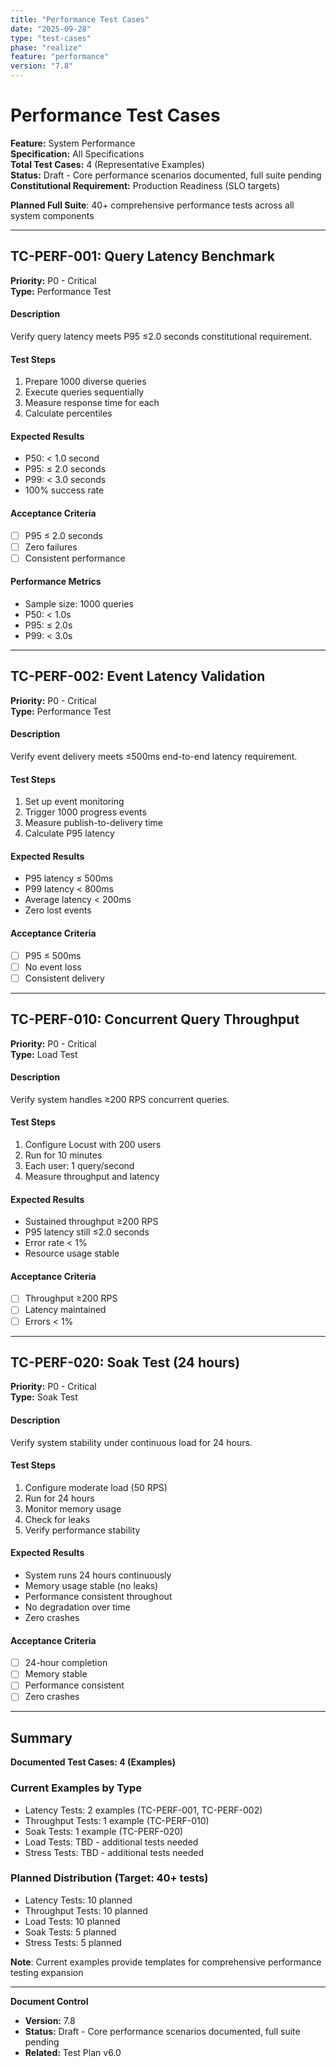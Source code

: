 ```yaml
---
title: "Performance Test Cases"
date: "2025-09-28"
type: "test-cases"
phase: "realize"
feature: "performance"
version: "7.8"
---
```


# Performance Test Cases

**Feature:** System Performance  
**Specification:** All Specifications  
**Total Test Cases:** 4 (Representative Examples)  
**Status:** Draft - Core performance scenarios documented, full suite pending  
**Constitutional Requirement:** Production Readiness (SLO targets)  

**Planned Full Suite**: 40+ comprehensive performance tests across all system components

---

## TC-PERF-001: Query Latency Benchmark

**Priority:** P0 - Critical  
**Type:** Performance Test  

#### Description
Verify query latency meets P95 ≤2.0 seconds constitutional requirement.

#### Test Steps
1. Prepare 1000 diverse queries
2. Execute queries sequentially
3. Measure response time for each
4. Calculate percentiles

#### Expected Results
- P50: < 1.0 second
- P95: ≤ 2.0 seconds
- P99: < 3.0 seconds
- 100% success rate

#### Acceptance Criteria
- [ ] P95 ≤ 2.0 seconds
- [ ] Zero failures
- [ ] Consistent performance

#### Performance Metrics
- Sample size: 1000 queries
- P50: < 1.0s
- P95: ≤ 2.0s
- P99: < 3.0s

---

## TC-PERF-002: Event Latency Validation

**Priority:** P0 - Critical  
**Type:** Performance Test  

#### Description
Verify event delivery meets ≤500ms end-to-end latency requirement.

#### Test Steps
1. Set up event monitoring
2. Trigger 1000 progress events
3. Measure publish-to-delivery time
4. Calculate P95 latency

#### Expected Results
- P95 latency ≤ 500ms
- P99 latency < 800ms
- Average latency < 200ms
- Zero lost events

#### Acceptance Criteria
- [ ] P95 ≤ 500ms
- [ ] No event loss
- [ ] Consistent delivery

---

## TC-PERF-010: Concurrent Query Throughput

**Priority:** P0 - Critical  
**Type:** Load Test  

#### Description
Verify system handles ≥200 RPS concurrent queries.

#### Test Steps
1. Configure Locust with 200 users
2. Run for 10 minutes
3. Each user: 1 query/second
4. Measure throughput and latency

#### Expected Results
- Sustained throughput ≥200 RPS
- P95 latency still ≤2.0 seconds
- Error rate < 1%
- Resource usage stable

#### Acceptance Criteria
- [ ] Throughput ≥200 RPS
- [ ] Latency maintained
- [ ] Errors < 1%

---

## TC-PERF-020: Soak Test (24 hours)

**Priority:** P0 - Critical  
**Type:** Soak Test  

#### Description
Verify system stability under continuous load for 24 hours.

#### Test Steps
1. Configure moderate load (50 RPS)
2. Run for 24 hours
3. Monitor memory usage
4. Check for leaks
5. Verify performance stability

#### Expected Results
- System runs 24 hours continuously
- Memory usage stable (no leaks)
- Performance consistent throughout
- No degradation over time
- Zero crashes

#### Acceptance Criteria
- [ ] 24-hour completion
- [ ] Memory stable
- [ ] Performance consistent
- [ ] Zero crashes

---

## Summary

**Documented Test Cases: 4 (Examples)**

### Current Examples by Type
- Latency Tests: 2 examples (TC-PERF-001, TC-PERF-002)
- Throughput Tests: 1 example (TC-PERF-010)
- Soak Tests: 1 example (TC-PERF-020)
- Load Tests: TBD - additional tests needed
- Stress Tests: TBD - additional tests needed

### Planned Distribution (Target: 40+ tests)
- Latency Tests: 10 planned
- Throughput Tests: 10 planned
- Load Tests: 10 planned
- Soak Tests: 5 planned
- Stress Tests: 5 planned

**Note**: Current examples provide templates for comprehensive performance testing expansion

---

**Document Control**
- **Version:** 7.8
- **Status:** Draft - Core performance scenarios documented, full suite pending
- **Related:** Test Plan v6.0

